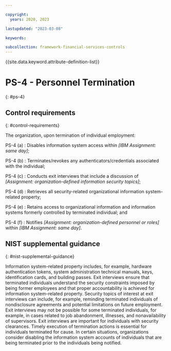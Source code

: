 ```yaml
---

copyright:
  years: 2020, 2023

lastupdated: "2023-03-08"

keywords:

subcollection: framework-financial-services-controls
---
```


{{site.data.keyword.attribute-definition-list}}

               
# PS-4 - Personnel Termination
{: #ps-4}

## Control requirements
{: #control-requirements}

The organization, upon termination of individual employment:

PS-4 (a)
    : Disables information system access within _[IBM Assignment: same day]_;

PS-4 (b)
    : Terminates/revokes any authenticators/credentials associated with the individual;

PS-4 (c)
    : Conducts exit interviews that include a discussion of _[Assignment: organization-defined information security topics]_;

PS-4 (d)
    : Retrieves all security-related organizational information system-related property;

PS-4 (e)
    : Retains access to organizational information and information systems formerly controlled by terminated individual; and

PS-4 (f)
    : Notifies _[Assignment: organization-defined personnel or roles]_ within _[IBM Assignment: same day]_.

## NIST supplemental guidance
{: #nist-supplemental-guidance}

Information system-related property includes, for example, hardware authentication tokens, system administration technical manuals, keys, identification cards, and building passes. Exit interviews ensure that terminated individuals understand the security constraints imposed by being former employees and that proper accountability is achieved for information system-related property. Security topics of interest at exit interviews can include, for example, reminding terminated individuals of nondisclosure agreements and potential limitations on future employment. Exit interviews may not be possible for some terminated individuals, for example, in cases related to job abandonment, illnesses, and nonavailability of supervisors. Exit interviews are important for individuals with security clearances. Timely execution of termination actions is essential for individuals terminated for cause. In certain situations, organizations consider disabling the information system accounts of individuals that are being terminated prior to the individuals being notified.





